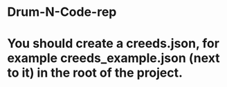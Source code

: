 # Drum-N-Code-rep

# You should create a creeds.json, for example creeds_example.json (next to it) in the root of the project.

